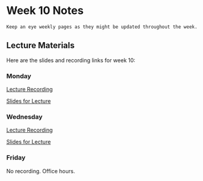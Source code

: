 Week 10 Notes
============================

```{note}
Keep an eye weekly pages as they might be updated throughout the week.
```

## Lecture Materials

Here are the slides and recording links for week 10:

### Monday
[Lecture Recording]()

<a href="../resources/03_13_23-future_of_software_UI.pdf" >Slides for Lecture</a>

### Wednesday

[Lecture Recording](https://uci.yuja.com/V/Video?v=7504456&node=32148792&a=56318890&autoplay=1)

<a href="../resources/03_15_23-wrapup.pdf" >Slides for Lecture</a>

### Friday

No recording. Office hours.
